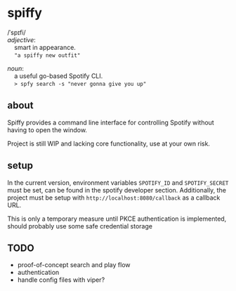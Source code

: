# spiffy

/ˈspɪfi/<br/>
*adjective*:<br/>
&nbsp;&nbsp;&nbsp;&nbsp;smart in appearance.<br/>
&nbsp;&nbsp;&nbsp;&nbsp;`"a spiffy new outfit"`

*noun*:<br/>
&nbsp;&nbsp;&nbsp;&nbsp;a useful go-based Spotify CLI.<br/>
&nbsp;&nbsp;&nbsp;&nbsp;`> spfy search -s "never gonna give you up"`

## about
Spiffy provides a command line interface for controlling Spotify without having to open the window.

Project is still WIP and lacking core functionality, use at your own risk.

## setup
In the current version, environment variables `SPOTIFY_ID` and `SPOTIFY_SECRET` must be set, can be found in the spotify developer section.
Additionally, the project must be setup with `http://localhost:8080/callback` as a callback URL.

This is only a temporary measure until PKCE authentication is implemented, should probably use some safe credential storage 

## TODO
* proof-of-concept search and play flow
* authentication
* handle config files with viper?

